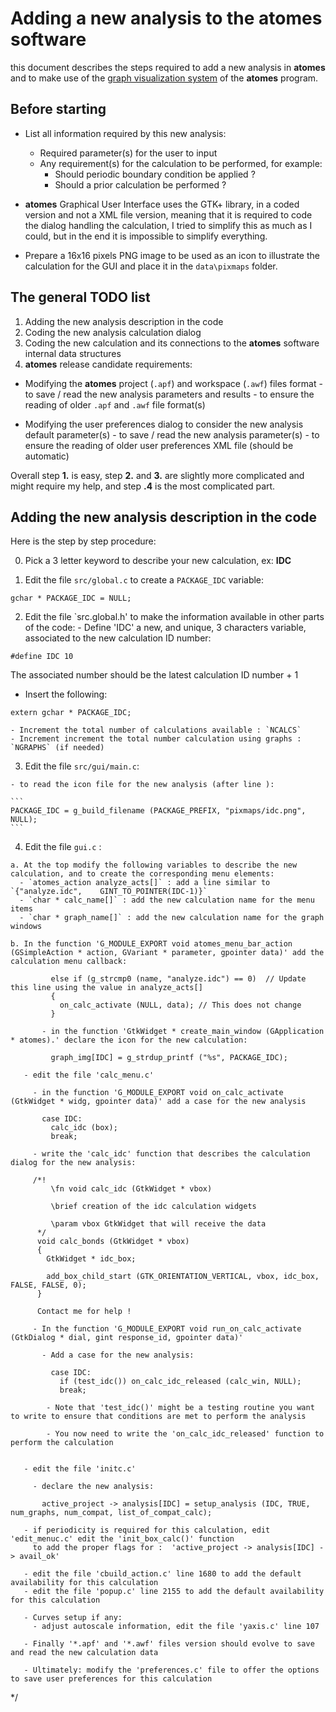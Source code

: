# Adding a new analysis to the **atomes** software

this document describes the steps required to add a new analysis in **atomes** 
and to make use of the [graph visualization system](https://atomes.ipcms.fr/analyze/) of the **atomes** program. 

## Before starting 

  - List all information required by this new analysis: 
    - Required parameter(s) for the user to input
    - Any requirement(s) for the calculation to be performed, for example: 
      - Should periodic boundary condition be applied ?
      - Should a prior calculation be performed ?

  - **atomes** Graphical User Interface uses the GTK+ library, in a coded version and not a XML file version, 
    meaning that it is required to code the dialog handling the calculation, I tried to simplify this as much as I could, 
    but in the end it is impossible to simplify everything.  
  
  - Prepare a 16x16 pixels PNG image to be used as an icon to illustrate the calculation for the GUI and place it in the `data\pixmaps` folder.

## The general TODO list

  1. Adding the new analysis description in the code
  2. Coding the new analysis calculation dialog
  3. Coding the new calculation and its connections to the **atomes** software internal data structures
  4. **atomes** release candidate requirements:

   - Modifying the **atomes** project (`.apf`) and workspace (`.awf`) files format
    - to save / read the new analysis parameters and results
    - to ensure the reading of older `.apf` and `.awf` file format(s)

   - Modifying the user preferences dialog to consider the new analysis default parameter(s)
    - to save / read the new analysis parameter(s)
    - to ensure the reading of older user preferences XML file (should be automatic)

Overall step **1.** is easy, step **2.** and **3.** are slightly more complicated and might require my help, and step **.4** is the most complicated part. 

## Adding the new analysis description in the code

Here is the step by step procedure: 

  0. Pick a 3 letter keyword to describe your new calculation, ex: **IDC**

  1. Edit the file `src/global.c` to create a `PACKAGE_IDC` variable:

  ```
  gchar * PACKAGE_IDC = NULL;
  ```

  2. Edit the file `src.global.h' to make the information available in other parts of the code:
    - Define 'IDC' a new, and unique, 3 characters variable, associated to the new calculation ID number: 
  ```
  #define IDC 10
  ```
  The associated number should be the latest calculation ID number + 1

   - Insert the following: 
  ```
  extern gchar * PACKAGE_IDC;
  ```
    - Increment the total number of calculations available : `NCALCS`
    - Increment increment the total number calculation using graphs : `NGRAPHS` (if needed)

  3. Edit the file `src/gui/main.c`:
 
    - to read the icon file for the new analysis (after line ): 

    ```
    PACKAGE_IDC = g_build_filename (PACKAGE_PREFIX, "pixmaps/idc.png", NULL);
    ```

  4. Edit the file `gui.c` :

    a. At the top modify the following variables to describe the new calculation, and to create the corresponding menu elements:
      - `atomes_action analyze_acts[]` : add a line similar to `{"analyze.idc",    GINT_TO_POINTER(IDC-1)}`
      - `char * calc_name[]` : add the new calculation name for the menu items
      - `char * graph_name[]` : add the new calculation name for the graph windows

    b. In the function 'G_MODULE_EXPORT void atomes_menu_bar_action (GSimpleAction * action, GVariant * parameter, gpointer data)' add the calculation menu callback:

             else if (g_strcmp0 (name, "analyze.idc") == 0)  // Update this line using the value in analyze_acts[]
             {
               on_calc_activate (NULL, data); // This does not change
             }

           - in the function 'GtkWidget * create_main_window (GApplication * atomes).' declare the icon for the new calculation:

             graph_img[IDC] = g_strdup_printf ("%s", PACKAGE_IDC);

       - edit the file 'calc_menu.c'

         - in the function 'G_MODULE_EXPORT void on_calc_activate (GtkWidget * widg, gpointer data)' add a case for the new analysis

           case IDC:
             calc_idc (box);
             break;

         - write the 'calc_idc' function that describes the calculation dialog for the new analysis:

         /*!
             \fn void calc_idc (GtkWidget * vbox)

             \brief creation of the idc calculation widgets

             \param vbox GtkWidget that will receive the data
          */
          void calc_bonds (GtkWidget * vbox)
          {
            GtkWidget * idc_box;

            add_box_child_start (GTK_ORIENTATION_VERTICAL, vbox, idc_box, FALSE, FALSE, 0);
          }

          Contact me for help !

         - In the function 'G_MODULE_EXPORT void run_on_calc_activate (GtkDialog * dial, gint response_id, gpointer data)' 

           - Add a case for the new analysis:

             case IDC:
               if (test_idc()) on_calc_idc_released (calc_win, NULL);
               break;

            - Note that 'test_idc()' might be a testing routine you want to write to ensure that conditions are met to perform the analysis

            - You now need to write the 'on_calc_idc_released' function to perform the calculation
 

       - edit the file 'initc.c'

         - declare the new analysis:

           active_project -> analysis[IDC] = setup_analysis (IDC, TRUE, num_graphs, num_compat, list_of_compat_calc);

       - if periodicity is required for this calculation, edit 'edit_menuc.c' edit the 'init_box_calc()' function
         to add the proper flags for :  'active_project -> analysis[IDC] -> avail_ok'

       - edit the file 'cbuild_action.c' line 1680 to add the default availability for this calculation
       - edit the file 'popup.c' line 2155 to add the default availability for this calculation

       - Curves setup if any:
         - adjust autoscale information, edit the file 'yaxis.c' line 107

       - Finally '*.apf' and '*.awf' files version should evolve to save and read the new calculation data

       - Ultimately: modify the 'preferences.c' file to offer the options to save user preferences for this calculation

  */
  

